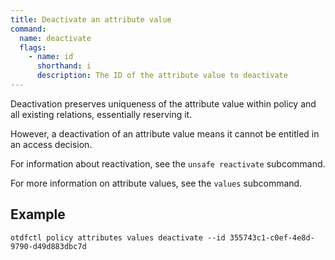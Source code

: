 ```yaml
---
title: Deactivate an attribute value
command:
  name: deactivate
  flags:
    - name: id
      shorthand: i
      description: The ID of the attribute value to deactivate
---
```


Deactivation preserves uniqueness of the attribute value within policy and all existing relations, essentially reserving it.

However, a deactivation of an attribute value means it cannot be entitled in an access decision.

For information about reactivation, see the `unsafe reactivate` subcommand.

For more information on attribute values, see the `values` subcommand.

## Example

```shell
otdfctl policy attributes values deactivate --id 355743c1-c0ef-4e8d-9790-d49d883dbc7d
```
